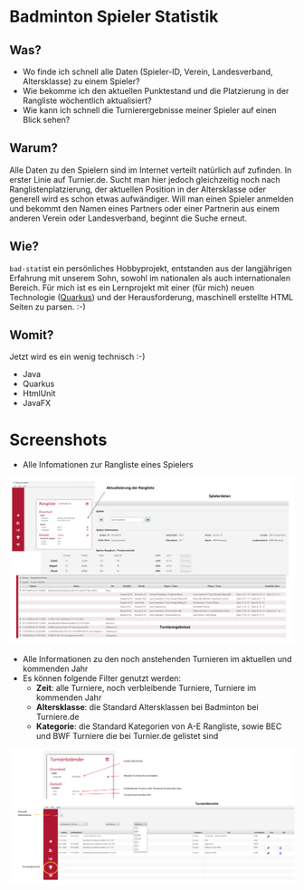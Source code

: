 

# Badminton Spieler Statistik 
## Was?
+ Wo finde ich schnell alle Daten (Spieler-ID, Verein, Landesverband, Altersklasse) zu einem Spieler? 
+ Wie bekomme ich den aktuellen Punktestand und die Platzierung in der Rangliste wöchentlich aktualisiert?
+ Wie kann ich schnell die Turnierergebnisse meiner Spieler auf einen Blick sehen? 

## Warum? 
Alle Daten zu den Spielern sind im Internet verteilt natürlich auf zufinden. In erster Linie auf Turnier.de.  Sucht man hier jedoch gleichzeitig noch nach Ranglistenplatzierung, der aktuellen Position in der Altersklasse oder generell wird es schon etwas aufwändiger. Will man einen Spieler anmelden und bekommt den Namen eines Partners oder einer Partnerin aus einem anderen Verein oder Landesverband, beginnt die Suche erneut. 

## Wie? 
`bad-stat`ist ein persönliches Hobbyprojekt, entstanden aus der langjährigen Erfahrung mit unserem Sohn, sowohl im nationalen als auch internationalen Bereich. Für mich ist es ein Lernprojekt mit einer (für mich) neuen Technologie ([Quarkus](https://quarkus.io/)) und der Herausforderung, maschinell erstellte HTML Seiten zu parsen. :-)

## Womit?
Jetzt wird es ein wenig technisch :-)
+ Java
+ Quarkus
+ HtmlUnit
+ JavaFX

# Screenshots

+ Alle Infomationen zur Rangliste eines Spielers

![Overview](help_img/bad-stat-overview.png)


+ Alle Informationen zu den noch anstehenden Turnieren im aktuellen und kommenden Jahr
+ Es können folgende Filter genutzt werden:
  + **Zeit**: alle Turniere, noch verbleibende Turniere, Turniere im kommenden Jahr
  + **Altersklasse**: die Standard Altersklassen bei Badminton bei Turniere.de
  + **Kategorie**: die Standard Kategorien von A-E Rangliste, sowie BEC und BWF Turniere die bei Turnier.de gelistet sind
  
![Overview](help_img/calendar_tournament.png)
